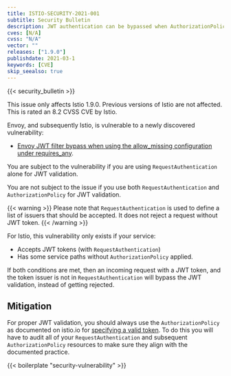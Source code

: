 ```yaml
---
title: ISTIO-SECURITY-2021-001
subtitle: Security Bulletin
description: JWT authentication can be bypassed when AuthorizationPolicy is misused.
cves: [N/A]
cvss: "N/A"
vector: ""
releases: ["1.9.0"]
publishdate: 2021-03-1
keywords: [CVE]
skip_seealso: true
---
```


{{< security_bulletin >}}

This issue only affects Istio 1.9.0. Previous versions of Istio are not affected. This is rated an 8.2 CVSS CVE by Istio.

Envoy, and subsequently Istio, is vulnerable to a newly discovered vulnerability:

- [Envoy JWT filter bypass when using the allow_missing configuration under requires_any](https://groups.google.com/g/envoy-security-announce/c/aqtBt5VUor0).

You are subject to the vulnerability if you are using `RequestAuthentication` alone for JWT validation.

You are not subject to the issue if you use both `RequestAuthentication` and `AuthorizationPolicy` for JWT validation.

{{< warning >}}
Please note that `RequestAuthentication` is used to define a list of issuers that should be accepted. It does not reject
a request without JWT token.
{{< /warning >}}

For Istio, this vulnerability only exists if your service:
* Accepts JWT tokens (with `RequestAuthentication`)
* Has some service paths without `AuthorizationPolicy` applied.

If both conditions are met, then an incoming request with a JWT token, and the token issuer is not in
`RequestAuthentication` will bypass the JWT validation, instead of getting rejected.

## Mitigation

For proper JWT validation, you should always use the `AuthorizationPolicy` as documented on istio.io for
[specifying a valid token](https://istio.io/latest/docs/tasks/security/authentication/authn-policy/#require-a-valid-token).
To do this you will have to audit all of your `RequestAuthentication` and subsequent `AuthorizationPolicy` resources to
make sure they align with the documented practice.

{{< boilerplate "security-vulnerability" >}}
